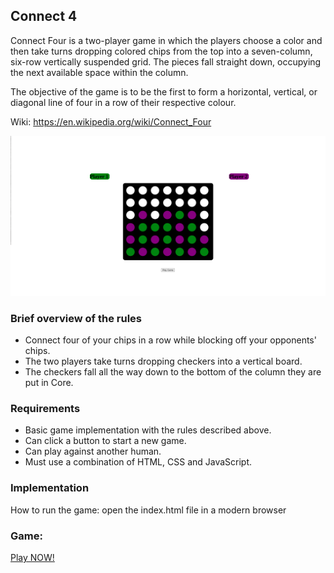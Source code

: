 ## Connect 4

Connect Four is a two-player game in which the players choose a color and then take turns dropping colored chips from the top into a seven-column, six-row vertically suspended grid. The pieces fall straight down, occupying the next available space within the column. 

The objective of the game is to be the first to form a horizontal, vertical, or diagonal line of four in a row of their respective colour.

Wiki: https://en.wikipedia.org/wiki/Connect_Four

![Connect Four](https://github.com/Shaman187/Project-1/blob/main/images/Connect-Four.png)

### Brief overview of the rules

- Connect four of your chips in a row while blocking off your opponents' chips.
- The two players take turns dropping checkers into a vertical board.
- The checkers fall all the way down to the bottom of the column they are put in Core.


### Requirements

- Basic game implementation with the rules described above.
- Can click a button to start a new game.
- Can play against another human.
- Must use a combination of HTML, CSS and JavaScript.

### Implementation

How to run the game: open the index.html file in a modern browser 

### Game: 

[Play NOW!](https://shaman187.github.io/Project-1/)